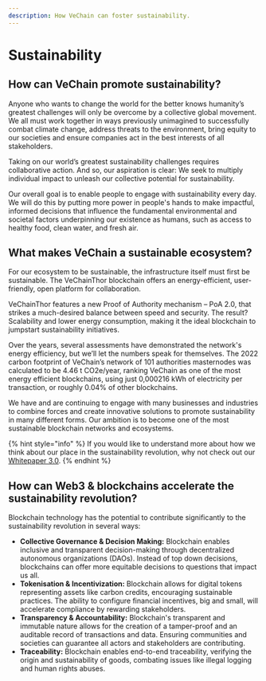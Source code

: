 ```yaml
---
description: How VeChain can foster sustainability.
---
```


# Sustainability

## How can VeChain promote sustainability?

Anyone who wants to change the world for the better knows humanity’s greatest challenges will only be overcome by a collective global movement. We all must work together in ways previously unimagined to successfully combat climate change, address threats to the environment, bring equity to our societies and ensure companies act in the best interests of all stakeholders.

Taking on our world’s greatest sustainability challenges requires collaborative action. And so, our aspiration is clear: We seek to multiply individual impact to unleash our collective potential for sustainability.

Our overall goal is to enable people to engage with sustainability every day. We will do this by putting more power in people's hands to make impactful, informed decisions that influence the fundamental environmental and societal factors underpinning our existence as humans, such as access to healthy food, clean water, and fresh air.

## What makes VeChain a sustainable ecosystem?

For our ecosystem to be sustainable, the infrastructure itself must first be sustainable. The VeChainThor blockchain offers an energy-efficient, user-friendly, open platform for collaboration.

VeChainThor features a new Proof of Authority mechanism – PoA 2.0, that strikes a much-desired balance between speed and security. The result? Scalability and lower energy consumption, making it the ideal blockchain to jumpstart sustainability initiatives.

Over the years, several assessments have demonstrated the network's energy efficiency, but we’ll let the numbers speak for themselves. The 2022 carbon footprint of VeChain’s network of 101 authorities masternodes was calculated to be 4.46 t CO2e/year, ranking VeChain as one of the most energy efficient blockchains, using just 0,000216 kWh of electricity per transaction, or roughly 0.04% of other blockchains.

We have and are continuing to engage with many businesses and industries to combine forces and create innovative solutions to promote sustainability in many different forms. Our ambition is to become one of the most sustainable blockchain networks and ecosystems.

{% hint style="info" %}
If you would like to understand more about how we think about our place in the sustainability revolution, why not check out our [Whitepaper 3.0](https://www.vechain.org/assets/whitepaper/whitepaper-3-0.pdf).
{% endhint %}

## How can Web3 & blockchains accelerate the sustainability revolution?

Blockchain technology has the potential to contribute significantly to the sustainability revolution in several ways:

* **Collective Governance & Decision Making:** Blockchain enables inclusive and transparent decision-making through decentralized autonomous organizations (DAOs). Instead of top down decisions, blockchains can offer more equitable decisions to questions that impact us all.
* **Tokenisation & Incentivization:** Blockchain allows for digital tokens representing assets like carbon credits, encouraging sustainable practices. The ability to configure financial incentives, big and small, will accelerate compliance by rewarding stakeholders.
* **Transparency & Accountability:** Blockchain's transparent and immutable nature allows for the creation of a tamper-proof and an auditable record of transactions and data. Ensuring communities and societies can guarantee all actors and stakeholders are contributing.
* **Traceability:** Blockchain enables end-to-end traceability, verifying the origin and sustainability of goods, combating issues like illegal logging and human rights abuses.
